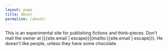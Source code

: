 ```yaml
---
layout: page
title: About
permalink: /about/
---
```


This is an experimental site for publishing fictions and think-pieces. Don't
mail the owner at [{{site.email | escape}}](mailto:{{site.email | escape}}). He
doesn't like people, unless they have some chocolate.
